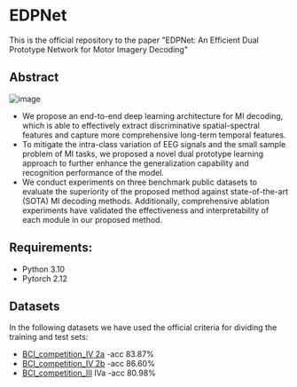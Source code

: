 # EDPNet
This is the official repository to the paper "EDPNet: An Efficient Dual Prototype Network for Motor Imagery Decoding"

## Abstract
![image](https://github.com/hancan16/EDPNet/blob/main/figs/frameworkl.png)
- We propose an end-to-end deep learning architecture for MI decoding, which is able to effectively extract discriminative spatial-spectral features and capture more comprehensive long-term temporal features.
- To mitigate the intra-class variation of EEG signals and the small sample problem of MI tasks, we proposed a novel dual prototype learning approach to further enhance the generalization capability and recognition performance of the model.
- We conduct experiments on three benchmark public datasets to evaluate the superiority of the proposed method against state-of-the-art (SOTA) MI decoding methods. Additionally, comprehensive ablation experiments have validated the effectiveness and interpretability of each module in our proposed method.

## Requirements:
- Python 3.10
- Pytorch 2.12

## Datasets
In the following datasets we have used the official criteria for dividing the training and test sets:
- [BCI_competition_IV 2a](https://www.bbci.de/competition/iv/) -acc 83.87%
- [BCI_competition_IV 2b](https://www.bbci.de/competition/iv/) -acc 86.60%
- [BCI_competition_III](https://bbci.de/competition/iii/desc_IVa.html) IVa -acc 80.98%